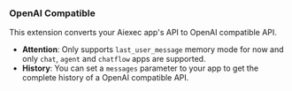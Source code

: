 ### OpenAI Compatible

This extension converts your Aiexec app's API to OpenAI compatible API.

- **Attention**: Only supports `last_user_message` memory mode for now and only `chat`, `agent` and `chatflow` apps are supported.
- **History**: You can set a `messages` parameter to your app to get the complete history of a OpenAI compatible API.
